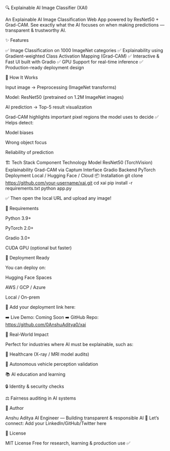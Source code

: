 🔍 Explainable AI Image Classifier (XAI)

An Explainable AI Image Classification Web App powered by ResNet50 + Grad-CAM.
See exactly what the AI focuses on when making predictions — transparent & trustworthy AI.

✨ Features

✅ Image Classification on 1000 ImageNet categories
✅ Explainability using Gradient-weighted Class Activation Mapping (Grad-CAM)
✅ Interactive & Fast UI built with Gradio
✅ GPU Support for real-time inference
✅ Production-ready deployment design

🧠 How It Works

Input image → Preprocessing (ImageNet transforms)

Model: ResNet50 (pretrained on 1.2M ImageNet images)

AI prediction → Top-5 result visualization

Grad-CAM highlights important pixel regions the model uses to decide ✅
Helps detect:

Model biases

Wrong object focus

Reliability of prediction

🏗 Tech Stack
Component	Technology
Model	ResNet50 (TorchVision)
Explainability	Grad-CAM via Captum
Interface	Gradio
Backend	PyTorch
Deployment	Local / Hugging Face / Cloud
📦 Installation
git clone https://github.com/your-username/xai.git
cd xai
pip install -r requirements.txt
python app.py


✅ Then open the local URL and upload any image!

📌 Requirements

Python 3.9+

PyTorch 2.0+

Gradio 3.0+

CUDA GPU (optional but faster)

🚀 Deployment Ready

You can deploy on:

Hugging Face Spaces

AWS / GCP / Azure

Local / On-prem

🔗 Add your deployment link here:

➡️ Live Demo: Coming Soon
➡️ GitHub Repo: https://github.com/0AnshuAditya0/xai

🎯 Real-World Impact

Perfect for industries where AI must be explainable, such as:

🏥 Healthcare (X-ray / MRI model audits)

🚗 Autonomous vehicle perception validation

📚 AI education and learning

🔒 Identity & security checks

⚖️ Fairness auditing in AI systems

🙌 Author

Anshu Aditya
AI Engineer — Building transparent & responsible AI 🚀
Let’s connect: Add your LinkedIn/GitHub/Twitter here

📝 License

MIT License
Free for research, learning & production use ✅